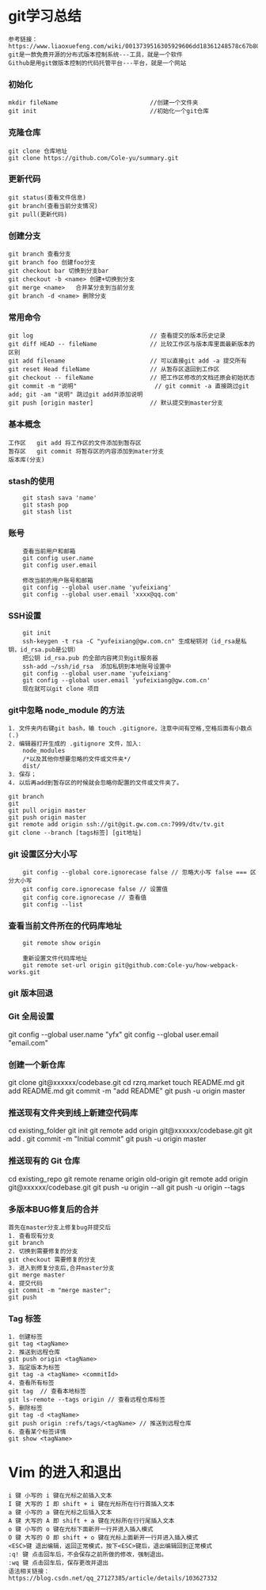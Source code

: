 ﻿# git学习总结
	参考链接：https://www.liaoxuefeng.com/wiki/0013739516305929606dd18361248578c67b8067c8c017b000
	git是一款免费开源的分布式版本控制系统---工具，就是一个软件
	Github是用git做版本控制的代码托管平台---平台，就是一个网站

### 初始化
	mkdir fileName   						//创建一个文件夹
	git init		 						//初始化一个git仓库

### 克隆仓库
	git clone 仓库地址
	git clone https://github.com/Cole-yu/summary.git

### 更新代码
	git status(查看文件信息)
	git branch(查看当前分支情况)
	git pull(更新代码)	

### 创建分支
	git branch 查看分支
	git branch foo 创建foo分支
	git checkout bar 切换到分支bar
	git checkout -b <name> 创建+切换到分支
	git merge <name>   合并某分支到当前分支
	git branch -d <name> 删除分支

### 常用命令
	git log 								// 查看提交的版本历史记录
	git diff HEAD -- fileName 				// 比较工作区与版本库里面最新版本的区别
	git add filename  						// 可以直接git add -a 提交所有
	git reset Head fileName 				// 从暂存区退回到工作区
	git checkout -- fileName 				// 把工作区修改的文档还原会初始状态
	git commit -m "说明"  					// git commit -a 直接跳过git add; git -am "说明" 跳过git add并添加说明
	git push [origin master]				// 默认提交到master分支

### 基本概念
	工作区   git add 将工作区的文件添加到暂存区
	暂存区   git commit 将暂存区的内容添加到mater分支 
	版本库(分支)

### stash的使用
```
	git stash sava 'name'
	git stash pop
	git stash list
```

### 账号
```
	查看当前用户和邮箱
	git config user.name
	git config user.email

	修改当前的用户账号和邮箱
	git config --global user.name 'yufeixiang'
	git config --global user.email 'xxxx@qq.com'
```	

### SSH设置
```
	git init
	ssh-keygen -t rsa -C "yufeixiang@gw.com.cn" 生成秘钥对（id_rsa是私钥，id_rsa.pub是公钥）
	把公钥 id_rsa.pub 的全部内容拷贝到git服务器
	ssh-add ~/ssh/id_rsa  添加私钥到本地账号设置中
	git config --global user.name 'yufeixiang'
	git config --global user.email 'yufeixiang@gw.com.cn'
	现在就可以git clone 项目
```

### git中忽略 node_module 的方法
	1. 文件夹内右键git bash，输 touch .gitignore，注意中间有空格,空格后面有小数点(.)
	2. 编辑器打开生成的 .gitignore 文件，加入:
		node_modules
		/*以及其他你想要忽略的文件或文件夹*/
		dist/
	3. 保存；
	4. 以后再add到暂存区的时候就会忽略你配置的文件或文件夹了。

	git branch
	git 
	git pull origin master
	git push origin master
	git remote add origin ssh://git@git.gw.com.cn:7999/dtv/tv.git
	git clone --branch [tags标签] [git地址]
	

### git 设置区分大小写
```
	git config --global core.ignorecase false // 忽略大小写 false === 区分大小写
	git config core.ignorecase false // 设置值
	git config core.ignorecase // 查看值
	git config --list
```

### 查看当前文件所在的代码库地址
```
	git remote show origin

	重新设置文件代码库地址
	git remote set-url origin git@github.com:Cole-yu/how-webpack-works.git
```

### git 版本回退


### Git 全局设置
git config --global user.name "yfx"
git config --global user.email "email.com"

### 创建一个新仓库
git clone git@xxxxxx/codebase.git
cd rzrq.market
touch README.md
git add README.md
git commit -m "add README"
git push -u origin master

### 推送现有文件夹到线上新建空代码库
cd existing_folder
git init
git remote add origin git@xxxxxx/codebase.git
git add .
git commit -m "Initial commit"
git push -u origin master

### 推送现有的 Git 仓库
cd existing_repo
git remote rename origin old-origin
git remote add origin git@xxxxxx/codebase.git
git push -u origin --all
git push -u origin --tags

### 多版本BUG修复后的合并
```
首先在master分支上修复bug并提交后
1. 查看现有分支
git branch
2. 切换到需要修复的分支
git checkout 需要修复的分支
3. 进入到修复分支后,合并master分支
git merge master
4. 提交代码
git commit -m "merge master";
git push
```

### Tag 标签
```
1. 创建标签
git tag <tagName>
2. 推送到远程仓库
git push origin <tagName>
3. 指定版本为标签
git tag -a <tagName> <commitId>
4. 查看所有标签
git tag  // 查看本地标签
git ls-remote --tags origin // 查看远程仓库标签
5. 删除标签
git tag -d <tagName>
git push origin :refs/tags/<tagName> // 推送到远程仓库
6. 查看某个标签详情
git show <tagName> 
```

# Vim 的进入和退出
```
i 键 小写的 i 键在光标之前插入文本
I 键 大写的 I 即 shift + i 键在光标所在行行首插入文本
a 键 小写的 a 键在光标之后插入文本
A 键 大写的 A 即 shift + a 键在光标所在行行尾插入文本
o 键 小写的 o 键在光标下面新开一行并进入插入模式
O 键 大写的 O 即 shift + o 键在光标上面新开一行并进入插入模式
<ESC>键 退出编辑，返回正常模式，按下<ESC>键后，退出编辑回到正常模式
:q! 键 点击回车后，不会保存之前所做的修改，强制退出。
:wq 键 点击回车后，保存更改并退出
语法相关链接： https://blog.csdn.net/qq_27127385/article/details/103627332
```
